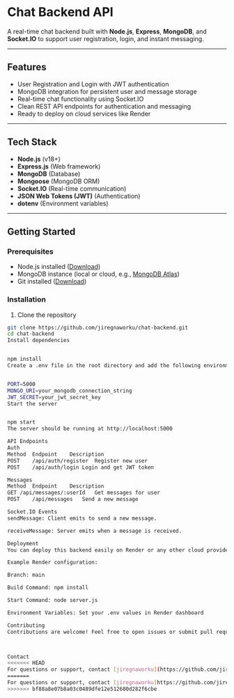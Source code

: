 # Chat Backend API

A real-time chat backend built with **Node.js**, **Express**, **MongoDB**, and **Socket.IO** to support user registration, login, and instant messaging.

---

## Features

- User Registration and Login with JWT authentication
- MongoDB integration for persistent user and message storage
- Real-time chat functionality using Socket.IO
- Clean REST API endpoints for authentication and messaging
- Ready to deploy on cloud services like Render

---

## Tech Stack

- **Node.js** (v18+)
- **Express.js** (Web framework)
- **MongoDB** (Database)
- **Mongoose** (MongoDB ORM)
- **Socket.IO** (Real-time communication)
- **JSON Web Tokens (JWT)** (Authentication)
- **dotenv** (Environment variables)

---

## Getting Started

### Prerequisites

- Node.js installed ([Download](https://nodejs.org/))
- MongoDB instance (local or cloud, e.g., [MongoDB Atlas](https://www.mongodb.com/cloud/atlas))
- Git installed ([Download](https://git-scm.com/))

### Installation

1. Clone the repository

```bash
git clone https://github.com/jiregnaworku/chat-backend.git
cd chat-backend
Install dependencies


npm install
Create a .env file in the root directory and add the following environment variables:


PORT=5000
MONGO_URI=your_mongodb_connection_string
JWT_SECRET=your_jwt_secret_key
Start the server


npm start
The server should be running at http://localhost:5000

API Endpoints
Auth
Method	Endpoint	Description
POST	/api/auth/register	Register new user
POST	/api/auth/login	Login and get JWT token

Messages
Method	Endpoint	Description
GET	/api/messages/:userId	Get messages for user
POST	/api/messages	Send a new message

Socket.IO Events
sendMessage: Client emits to send a new message.

receiveMessage: Server emits when a message is received.

Deployment
You can deploy this backend easily on Render or any other cloud provider.

Example Render configuration:

Branch: main

Build Command: npm install

Start Command: node server.js

Environment Variables: Set your .env values in Render dashboard

Contributing
Contributions are welcome! Feel free to open issues or submit pull requests.



Contact
<<<<<<< HEAD
For questions or support, contact [jiregnaworku](https://github.com/jiregnaworku).
=======
For questions or support, contact [jiregnaworku]https://github.com/jiregnaworku
>>>>>>> bf88a8e07b8a03c0489dfe12e512680d282f6cbe
